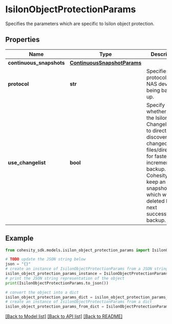 # IsilonObjectProtectionParams

Specifies the parameters which are specific to Isilon object protection.

## Properties

Name | Type | Description | Notes
------------ | ------------- | ------------- | -------------
**continuous_snapshots** | [**ContinuousSnapshotParams**](ContinuousSnapshotParams.md) |  | [optional] 
**protocol** | **str** | Specifies the protocol of the NAS device being backed up. | [optional] 
**use_changelist** | **bool** | Specify whether to use the Isilon Changelist API to directly discover changed files/directories for faster incremental backup. Cohesity will keep an extra snapshot which will be deleted by the next successful backup. | [optional] 

## Example

```python
from cohesity_sdk.models.isilon_object_protection_params import IsilonObjectProtectionParams

# TODO update the JSON string below
json = "{}"
# create an instance of IsilonObjectProtectionParams from a JSON string
isilon_object_protection_params_instance = IsilonObjectProtectionParams.from_json(json)
# print the JSON string representation of the object
print(IsilonObjectProtectionParams.to_json())

# convert the object into a dict
isilon_object_protection_params_dict = isilon_object_protection_params_instance.to_dict()
# create an instance of IsilonObjectProtectionParams from a dict
isilon_object_protection_params_from_dict = IsilonObjectProtectionParams.from_dict(isilon_object_protection_params_dict)
```
[[Back to Model list]](../README.md#documentation-for-models) [[Back to API list]](../README.md#documentation-for-api-endpoints) [[Back to README]](../README.md)


